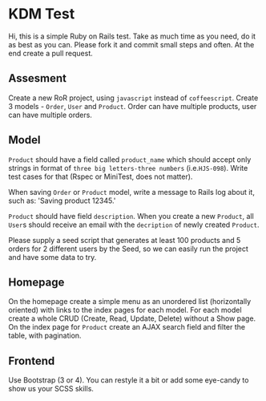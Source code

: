 # KDM Test

Hi, this is a simple Ruby on Rails test. Take as much time as you
need, do it as best as you can. Please fork it and commit small steps and often.
At the end create a pull request.

## Assesment

Create a new RoR project, using `javascript` instead of
`coffeescript`. Create 3 models - `Order`, `User` and `Product`. Order
can have multiple products, user can have multiple orders.

## Model

`Product` should have a field called `product_name` which should accept
only strings in format of `three big letters-three numbers` (i.e.`HJS-098`). Write test cases for that (Rspec or MiniTest, does not matter).

When saving `Order` or `Product` model, write a message to Rails log
about it, such as: 'Saving product 12345.'

`Product` should have field `description`. When you create a new `Product`, all `User`s should receive an email
with the `decription` of newly created `Product`.

Please supply a seed script that generates at least 100 products and 5
orders for 2 different users by the Seed, so we can easily run the
project and have some data to try.


## Homepage

On the homepage create a simple menu as an unordered list (horizontally
oriented) with links to the index pages for each model. For each model
create a whole CRUD (Create, Read, Update, Delete) without a Show
page. On the index page for `Product` create an AJAX search field and
filter the table, with pagination.

## Frontend

Use Bootstrap (3 or 4). You can restyle it a bit or add some eye-candy to show us your SCSS skills.

